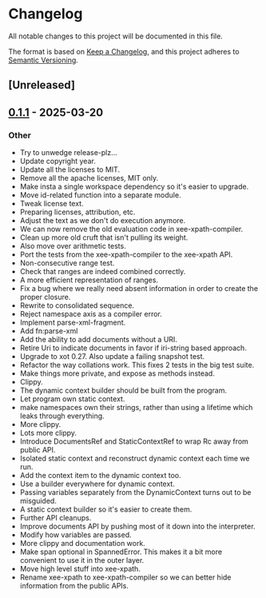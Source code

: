 # Changelog

All notable changes to this project will be documented in this file.

The format is based on [Keep a Changelog](https://keepachangelog.com/en/1.0.0/),
and this project adheres to [Semantic Versioning](https://semver.org/spec/v2.0.0.html).

## [Unreleased]

## [0.1.1](https://github.com/Paligo/xee/releases/tag/xee-xpath-compiler-v0.1.1) - 2025-03-20

### Other

- Try to unwedge release-plz...
- Update copyright year.
- Update all the licenses to MIT.
- Remove all the apache licenses, MIT only.
- Make insta a single workspace dependency so it's easier to upgrade.
- Move id-related function into a separate module.
- Tweak license text.
- Preparing licenses, attribution, etc.
- Adjust the text as we don't do execution anymore.
- We can now remove the old evaluation code in xee-xpath-compiler.
- Clean up more old cruft that isn't pulling its weight.
- Also move over arithmetic tests.
- Port the tests from the xee-xpath-compiler to the xee-xpath API.
- Non-consecutive range test.
- Check that ranges are indeed combined correctly.
- A more efficient representation of ranges.
- Fix a bug where we really need absent information in order to create the proper closure.
- Rewrite to consolidated sequence.
- Reject namespace axis as a compiler error.
- Implement parse-xml-fragment.
- Add fn:parse-xml
- Add the ability to add documents without a URI.
- Retire Uri to indicate documents in favor if iri-string based approach.
- Upgrade to xot 0.27. Also update a failing snapshot test.
- Refactor the way collations work. This fixes 2 tests in the big test suite.
- Make things more private, and expose as methods instead.
- Clippy.
- The dynamic context builder should be built from the program.
- Let program own static context.
- make namespaces own their strings, rather than using a lifetime which leaks through everything.
- More clippy.
- Lots more clippy.
- Introduce DocumentsRef and StaticContextRef to wrap Rc away from public API.
- Isolated static context and reconstruct dynamic context each time we run.
- Add the context item to the dynamic context too.
- Use a builder everywhere for dynamic context.
- Passing variables separately from the DynamicContext turns out to be misguided.
- A static context builder so it's easier to create them.
- Further API cleanups.
- Improve documents API by pushing most of it down into the interpreter.
- Modify how variables are passed.
- More clippy and documentation work.
- Make span optional in SpannedError. This makes it a bit more convenient to use it in the outer layer.
- Move high level stuff into xee-xpath.
- Rename xee-xpath to xee-xpath-compiler so we can better hide information from the public APIs.
